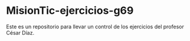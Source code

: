 # MisionTic-ejercicios-g69
Este es un repositorio para llevar un control de los ejercicios del profesor César Díaz.
